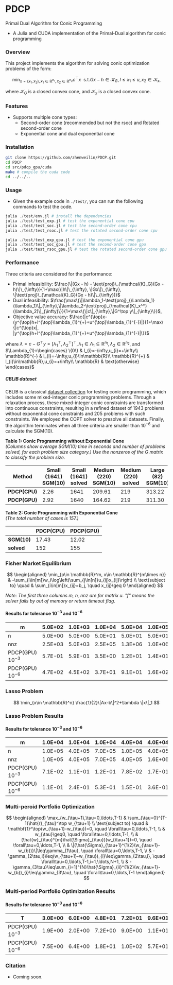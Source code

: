 # PDCP
Primal Dual Algorithm for Conic Programming
- A Julia and CUDA implementation of the Primal-Dual algorithm for conic programming

### Overview
This project implements the algorithm for solving conic optimization problems of the form:

$$\min_{x=(x_1,x_2),x_1\in \mathbb{R}^{n_1}, x_2\in \mathbb{R}^{n_2}} c^{\top} x\ \  \text{s.t.} Gx-h\in \mathcal{K}_G, l\leq x_1\leq u, x_2 \in \mathcal{K}_x,$$

where $\mathcal{K}_G$ is a closed convex cone, and $\mathcal{K}_x$ is a closed convex cone.



### Features
- Supports multiple cone types:
    - Second-order cone (recommended but not the rsoc) and Rotated second-order cone
    - Exponential cone and dual exponential cone


### Installation
```bash
git clone https://github.com/zhenweilin/PDCP.git
cd PDCP
cd src/pdcp_gpu/cuda
make # compile the cuda code
cd ../../..
```


### Usage
- Given the example code in `./test/`, you can run the following commands to test the code.
```julia
julia ./test/env.jl # install the dependencies
julia ./test/test_exp.jl # test the exponential cone cpu
julia ./test/test_soc.jl # test the second-order cone cpu
julia ./test/test_rsoc.jl # test the rotated second-order cone cpu

julia ./test/test_exp_gpu.jl # test the exponential cone gpu
julia ./test/test_soc_gpu.jl # test the second-order cone gpu
julia ./test/test_rsoc_gpu.jl # test the rotated second-order cone gpu
```


### Performance
Three criteria are considered for the performance:
- Primal infeasibility: $\frac{\|(Gx - h) - \text{proj}\_{\mathcal{K}_G}(Gx - h)\|\_{\infty}}{1+\max(\|h\|\_{\infty}, \|Gx\|\_{\infty}, \|\text{proj}\_{\mathcal{K}_G}(Gx - h)\|\_{\infty})}$
- Dual infeasibility: $\frac{\max\{\|\lambda_1-\text{proj}_{\Lambda_1}(\lambda_1)\|_{\infty},\|\lambda_2-\text{proj}_{\mathcal{K}_x^*}(\lambda_2)\|_{\infty}\}}{1+\max\{\|c\|_{\infty},\|G^\top y\|_{\infty}\}}$, 
- Objective value accuracy: $\frac{|c^{\top}x-(y^{\top}h+l^{\top}\lambda_{1}^{+}+u^{\top}\lambda_{1}^{-})|}{1+\max\{|c^{\top}x|, |y^{\top}h+l^{\top}\lambda_{1}^{+}+u^{\top}\lambda_{1}^{-}|\}}$

where $\lambda=c-G^{\top}y=[\lambda_{1}^{\top},\lambda_{2}^{\top}]^{\top},\lambda_1\in \Lambda_1 \subseteq \mathbb{R}^{n_1}, \lambda_2\in \mathbb{R}^{n_2}$, and 
 $\Lambda_{1}=\begin{cases}
    \{0\} & l_{i}=-\infty,u_{i}=+\infty\\
    \mathbb{R}^{-} & l_{i}=-\infty,u_{i}\in\mathbb{R}\\
    \mathbb{R}^{+} & l_{i}\in\mathbb{R},u_{i}=+\infty\\
    \mathbb{R} & \text{otherwise}
\end{cases}$

##### CBLIB dataset
CBLIB is a classical [dataset collection](https://cblib.zib.de/download/all/) for testing conic programming, which includes some mixed-integer conic programming problems. Through a relaxation process, these mixed-integer conic constraints are transformed into continuous constraints, resulting in a refined dataset of 1943 problems without exponential cone constraints and 205 problems with such constraints. We employed the COPT solver to presolve all datasets.
Finally, the algorithm terminates when all three criteria are smaller than $10^{-6}$ and calculate the SGM(10).

**Table 1: Conic Programming without Exponential Cone**  
*(Columns show average SGM(10) time in seconds and number of problems solved, for each problem size category.) Use the nonzeros of the G matrix to classify the problem size.*

| **Method**      | **Small (1641)<br>SGM(10)** | **Small (1641)<br>solved** | **Medium (220)<br>SGM(10)** | **Medium (220)<br>solved** | **Large (82)<br>SGM(10)** | **Large (82)<br>solved** | **Total (1943)<br>SGM(10)** | **Total (1943)<br>solved** |
|-----------------|-----------------------------|----------------------------|-----------------------------|----------------------------|---------------------------|---------------------------|-----------------------------|----------------------------|
| **PDCP(CPU)**   | 2.26                       | 1641                       | 209.61                      | 219                        | 313.22                    | 80                        | 2.74                        | 1940                       |
| **PDCP(GPU)**   | 2.92                       | 1640                       | 164.62                      | 219                        | 311.30                    | 82                        | 2.27                        | 1941                       |


**Table 2: Conic Programming with Exponential Cone**  
*(The total number of cases is 157.)*

|                | **PDCP(CPU)** | **PDCP(GPU)** |
|----------------|----------------|------------|
| **SGM(10)**    | 17.43          | 12.02       |
| **solved**     | 152           | 155        |


### Fisher Market Equilibrium
$$
\begin{aligned}
\min_{p\in \mathbb{R}^m, x\in \mathbb{R}^{m\times n}} & -\sum_{i\in[m]}w_i\log\left(\sum_{j\in[n]}u_{ij}x_{ij}\right) \\
\text{subject to} \quad & \sum_{i\in[m]}x_{ij}=b_j, \quad x_{ij}\geq 0
\end{aligned}
$$


*Note: The first three columns m, n, nnz are for matrix u. "f" means the solver fails by out of memory or return timeout flag.*

#### Results for tolerance $10^{-3}$ and $10^{-6}$
| m | 5.0E+02 | 1.0E+03 | 1.0E+04 | 5.0E+04 | 1.0E+05 | 1.0E+05 | 1.0E+05 | 1.2E+05 | 1.5E+05 | 1.8E+05 | 2.0E+05 | 2.2E+05 | 2.5E+05 | 2.8E+05 |
|---|----|----|----|----|----|----|----|----|----|----|----|----|----|----|
| n | 5.0E+00 | 5.0E+00 | 5.0E+01 | 5.0E+01 | 5.0E+01 | 5.0E+02 | 1.0E+03 | 1.0E+03 | 1.0E+03 | 1.0E+03 | 1.0E+03 | 1.0E+03 | 1.0E+03 | 1.0E+03 |
| nnz | 2.5E+03 | 5.0E+03 | 2.5E+05 | 1.3E+06 | 1.0E+06 | 1.0E+07 | 2.0E+07 | 2.5E+07 | 3.0E+07 | 3.5E+07 | 4.0E+07 | 4.5E+07 | 5.0E+07 | 5.5E+07 |
| PDCP(GPU) $10^{-3}$ | 5.7E-01 | 5.9E-01 | 3.5E+00 | 1.2E+01 | 1.4E+01 | 4.2E+02 | 3.8E+02 | 5.9E+02 | 6.6E+02 | 1.1E+03 | 1.0E+03 | 1.3E+03 | 1.8E+03 | 1.6E+03 |
| PDCP(GPU) $10^{-6}$ |  4.7E+02 | 4.5E+02 | 3.7E+01 | 9.1E+01 | 1.6E+02 |2.9E+03 | 3.3E+03 | 5.0E+03 | 1.0E+04  | 7.3E+03 | 1.6E+04 | 9.4E+03  | 1.2E+04 | 1.2E+04 |



### Lasso Problem 
$$
\min_{x\in \mathbb{R}^n} \frac{1}{2}\|Ax-b\|^2+\lambda \|x\|_1
$$

### Lasso Problem Results

#### Results for tolerance $10^{-3}$ and $10^{-6}$

| m | 1.0E+04 | 1.0E+04 | 1.0E+04 | 4.0E+04 | 4.0E+04 | 4.0E+04 | 7.0E+04 | 7.0E+04 | 7.0E+04 | 1.0E+05 | 1.0E+05 | 1.0E+05 | 4.0E+05 | 4.0E+05 | 4.0E+05 | 7.0E+05 | 7.0E+05 | 7.0E+05 | 7.5E+05 |
|---|----|----|----|----|----|----|----|----|----|----|----|----|----|----|----|----|----|----|----|
| n | 1.0E+05 | 4.0E+05 | 7.0E+05 | 1.0E+05 | 4.0E+05 | 7.0E+05 | 1.0E+05 | 4.0E+05 | 7.0E+05 | 1.0E+06 | 4.0E+06 | 7.0E+06 | 1.0E+06 | 4.0E+06 | 7.0E+06 | 1.0E+06 | 4.0E+06 | 7.0E+06 | 7.5E+06 |
| nnz | 1.0E+05 | 4.0E+05 | 7.0E+05 | 4.0E+05 | 1.6E+06 | 2.8E+06 | 7.0E+05 | 2.8E+06 | 4.9E+06 | 1.0E+07 | 4.0E+07 | 7.0E+07 | 4.0E+07 | 1.6E+08 | 2.8E+08 | 7.0E+07 | 2.8E+08 | 4.9E+08 | 5.6E+08 |
| PDCP(GPU) $10^{-3}$ | 7.1E-02 | 1.1E-01 | 1.2E-01 | 7.8E-02 | 1.7E-01 | 3.0E-01 | 1.3E-01 | 2.6E-01 | 2.9E-01 | 5.5E-01 | 9.1E+00 | 1.9E+01 | 3.3E+00 | 3.6E+01 | 1.2E+02 | 5.6E+00 | 6.2E+01 | 3.2E+02 | 4.7E+02 |
| PDCP(GPU) $10^{-6}$ | 1.1E-01 | 2.4E-01 | 5.3E-01 | 1.5E-01 | 3.6E-01 | 6.1E-01 | 2.1E-01 | 5.9E-01 | 8.4E-01 | 1.4E+00 | 2.6E+01 | 5.6E+01 | 7.5E+00 | 8.0E+01 | 2.6E+02 | 1.3E+01 | 2.6E+02 | 5.2E+02 | 6.0E+02 |

### Multi-peroid Portfolio Optimization
$$
\begin{aligned}
\max_{w_{\tau+1},\tau=0,\ldots,T-1} & \sum_{\tau=0}^{T-1}\hat{r}_{\tau}^\top w_{\tau+1} \\
\text{subject to} \quad & \mathbf{1}^\top(w_{\tau+1}-w_{\tau})=0, \quad \forall\tau=0,\ldots,T-1, \\
& w_{\tau}\geq0, \quad \forall\tau=0,\ldots,T-1, \\
& (\hat{w}_{\tau}^{m}\hat{\Sigma}_{\tau})(w_{\tau+1})=0, \quad \forall\tau=0,\ldots,T-1, \\
& \|{\hat{\Sigma}_{\tau+1}^{1/2}(w_{\tau+1}-w_{b})}\|\leq\gamma_{1\tau}, \quad \forall\tau=0,\ldots,T-1, \\
& -\gamma_{2\tau,i}\leq(w_{\tau+1}-w_{\tau})_{i}\leq\gamma_{2\tau,i}, \quad \forall\tau=0,\ldots,T-1,i=1,\ldots,N+1, \\
& -\gamma_{3\tau}\leq\sum_{i=1}^{N}\hat{\Sigma}_{ii}^{1/2}(w_{\tau+1}-w_{b})_{i}\leq\gamma_{3\tau}, \quad \forall\tau=0,\ldots,T-1
\end{aligned}
$$

### Multi-period Portfolio Optimization Results

#### Results for tolerance $10^{-3}$ and $10^{-6}$

| T | 3.0E+00 | 6.0E+00 | 4.8E+01 | 7.2E+01 | 9.6E+01 | 3.6E+02 | 7.2E+02 | 1.4E+03 | 2.2E+03 | 2.9E+03 | 3.6E+03 |
|---|----|----|----|----|----|----|----|----|----|----|----|
| PDCP(GPU) $10^{-3}$ | 1.9E+00 | 2.0E+00 | 7.2E+00 | 9.0E+00 | 1.1E+01 | 5.1E+01 | 7.1E+01 | 4.9E+02 | 5.8E+02 | 9.3E+02 | 1.1E+03 |
| PDCP(GPU) $10^{-6}$ | 7.5E+00 | 6.4E+00 | 1.8E+01 | 1.0E+02 | 5.7E+01 | 4.2E+02 | 1.4E+03 | 3.4E+03 | 1.0E+03 | 6.5E+03 | 9.0E+03 |



### Citation
- Coming soon.
